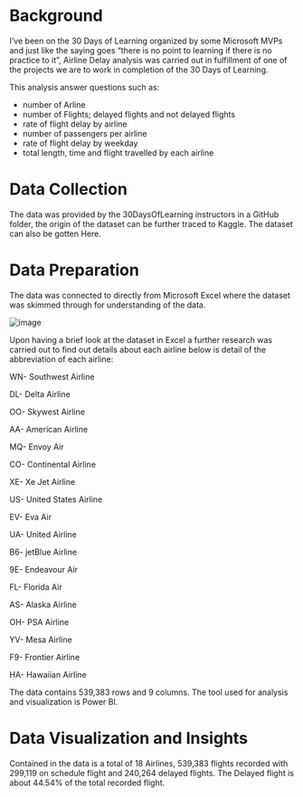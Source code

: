 # Background 
I’ve been on the 30 Days of Learning organized by some Microsoft MVPs and just like the saying goes “there is no point to learning if there is no practice to it”, Airline Delay analysis was carried out in fulfillment of one of the projects we are to work in completion of the 30 Days of Learning.

This analysis answer questions such as:

* number of Arline
* number of Flights; delayed flights and not delayed flights
* rate of flight delay by airline
* number of passengers per airline
* rate of flight delay by weekday
* total length, time and flight travelled by each airline

# Data Collection

The data was provided by the 30DaysOfLearning instructors in a GitHub folder, the origin of the dataset can be further traced to Kaggle. The dataset can also be gotten Here.

# Data Preparation

The data was connected to directly from Microsoft Excel where the dataset was skimmed through for understanding of the data.

![image](https://user-images.githubusercontent.com/101842162/180246488-1816b7be-1a45-4f3c-8b12-80e4399a0c3e.png)

Upon having a brief look at the dataset in Excel a further research was carried out to find out details about each airline below is detail of the abbreviation of each airline:

WN- Southwest Airline

DL- Delta Airline

OO- Skywest Airline

AA- American Airline

MQ- Envoy Air

CO- Continental Airline

XE- Xe Jet Airline

US- United States Airline

EV- Eva Air

UA- United Airline

B6- jetBlue Airline

9E- Endeavour Air

FL- Florida Air

AS- Alaska Airline

OH- PSA Airline

YV- Mesa Airline

F9- Frontier Airline

HA- Hawaiian Airline

The data contains 539,383 rows and 9 columns. The tool used for analysis and visualization is Power BI.

# Data Visualization and Insights

Contained in the data is a total of 18 Airlines, 539,383 flights recorded with 299,119 on schedule flight and 240,264 delayed flights. The Delayed flight is about 44.54% of the total recorded flight.

